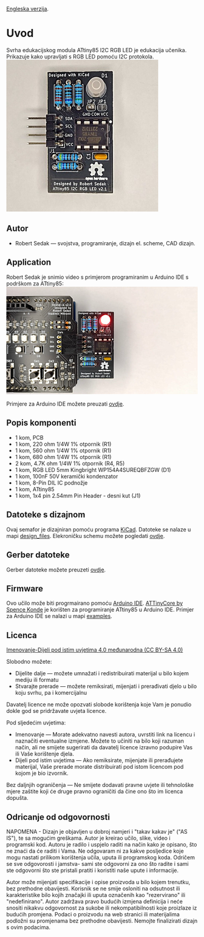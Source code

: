 [Engleska verzija](README.md).

Uvod
============
Svrha edukacijskog modula ATtiny85 I2C RGB LED je edukacija učenika. Prikazuje kako upravljati s RGB LED  pomoću I2C protokola.
![Shield application](images/attiny85_I2C_RGB_LED_v21.jpg)


Autor
------------
- Robert Sedak — svojstva, programiranje, dizajn el. scheme, CAD dizajn.


Application
-----------
Robert Sedak je snimio video s primjerom programiranim u Arduino IDE s podrškom za ATtiny85:
[![Shield application](images/default.png)](https://youtu.be/8wTPn3GGv1E "ATtiny85 I2C RGB LED modul - primjer programiranja")




Primjere za Arduino IDE možete preuzati [ovdje](firmware/).


Popis komponenti
-----------------
- 1 kom, PCB
- 1 kom, 220 ohm 1/4W 1% otpornik (R1)
- 1 kom, 560 ohm 1/4W 1% otpornik (R1)
- 1 kom, 680 ohm 1/4W 1% otpornik (R1)
- 2 kom, 4.7K ohm 1/4W 1% otpornik (R4, R5)
- 1 kom, RGB LED 5mm Kingbright WP154A4SUREQBFZGW (D1)
- 1 kom, 100nF 50V keramički kondenzator
- 1 kom, 8-Pin DIL IC podnožje
- 1 kom, ATtiny85
- 1 kom, 1x4 pin 2.54mm Pin Header - desni kut (J1)



Datoteke s dizajnom
------------
Ovaj semafor je dizajniran pomoću programa [KiCad](http://kicad.org/). Datoteke se nalaze u mapi [design_files](design_files/). Elekroničku schemu možete pogledati [ovdje](images/attiny85_I2C_RGB_LED_v21_schematic.png).


Gerber datoteke
------------
Gerber datoteke možete preuzeti [ovdje](gerber/attiny85_I2C_RGB_LED_v21.zip).


Firmware
--------
Ovo učilo može biti progrmairano pomoću [Arduino IDE](https://www.arduino.cc/).
[ATTinyCore by Spence Konde](https://github.com/SpenceKonde/ATTinyCore) je korišten za programiranje ATtiny85 u Arduino IDE.
Primjer za Arduino IDE se nalazi u mapi [examples](firmware/).


Licenca
-------
[Imenovanje-Dijeli pod istim uvjetima 4.0 međunarodna (CC BY-SA 4.0)](https://creativecommons.org/licenses/by-sa/4.0/deed.hr)

Slobodno možete:
- Dijelite dalje — možete umnažati i redistribuirati materijal u bilo kojem mediju ili formatu
-  Stvarajte prerade — možete remiksirati, mijenjati i prerađivati djelo u bilo koju svrhu, pa i komercijalnu

Davatelj licence ne može opozvati slobode korištenja koje Vam je ponudio dokle god se pridržavate uvjeta licence.

Pod sljedećim uvjetima:
- Imenovanje — Morate adekvatno navesti autora, uvrstiti link na licencu i naznačiti eventualne izmjene. Možete to učiniti na bilo koji razuman način, ali ne smijete sugerirati da davatelj licence izravno podupire Vas ili Vaše korištenje djela.
- Dijeli pod istim uvjetima — Ako remiksirate, mijenjate ili prerađujete materijal, Vaše prerade morate distribuirati pod istom licencom pod kojom je bio izvornik.

Bez daljnjih ograničenja — Ne smijete dodavati pravne uvjete ili tehnološke mjere zaštite koji će druge pravno ograničiti da čine ono što im licenca dopušta.

Odricanje od odgovornosti
-------------------------
NAPOMENA - Dizajn je objavljen u dobroj namjeri i "takav kakav je" ("AS IS"), te sa mogućim greškama. Autor je kreirao učilo, slike, video i programski kod. Autoru je radilo i uspjelo raditi na način kako je opisano, što ne znaći da će raditi i Vama. Ne odgovaram ni za kakve posljedice koje mogu nastati prilikom korištenja učila, uputa ili programskog koda. Odričem se sve odgovorosti i jamstva- sami ste odgovorni za ono što radite i sami ste odgovorni što ste pristali pratiti i koristiti naše upute i informacije.

Autor može mijenjati specifikacije i opise proizvoda u bilo kojem trenutku, bez prethodne obavijesti. Korisnik se ne smije osloniti na odsutnost ili karakteristike bilo kojih značajki ili uputa označenih kao "rezervirano" ili "nedefinirano".
Autor zadržava pravo budućih izmjena definicija i neće snositi nikakvu odgovornost za sukobe ili nekompatibilnosti koje proizlaze iz budućih promjena. Podaci o proizvodu na web stranici ili materijalima podložni su promjenama bez prethodne obavijesti. Nemojte finalizirati dizajn s ovim podacima.
